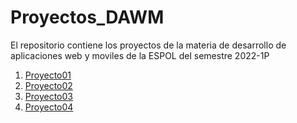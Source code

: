 # Proyectos_DAWM
El repositorio contiene los proyectos de la materia de desarrollo de aplicaciones web y moviles de la ESPOL del semestre 2022-1P
1. [Proyecto01](https://github.com/edgwalva/Proyectos_DAWM/tree/main/Proyecto01) 
2. [Proyecto02](https://github.com/edgwalva/Proyectos_DAWM/tree/main/Proyecto02)
3. [Proyecto03](https://github.com/edgwalva/Proyectos_DAWM/tree/main/Proyecto03)
4. [Proyecto04](https://github.com/edgwalva/Proyectos_DAWM/tree/main/Proyecto04)
